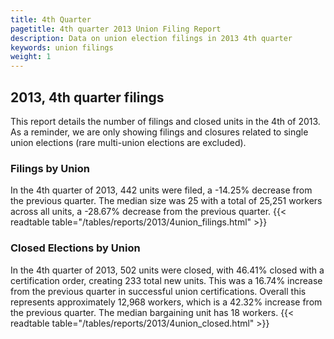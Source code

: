 ```yaml
---
title: 4th Quarter 
pagetitle: 4th quarter 2013 Union Filing Report
description: Data on union election filings in 2013 4th quarter 
keywords: union filings
weight: 1
---
```


## 2013, 4th quarter filings

This report details the number of filings and closed units in the 4th of 2013. As a reminder, we are only showing filings and closures related to single union elections (rare multi-union elections are excluded).

### Filings by Union
In the 4th quarter of 2013, 442 units were filed, a -14.25% decrease from the previous quarter. The median size was 25 with a total of 25,251 workers across all units, a -28.67% decrease from the previous quarter.
{{< readtable table="/tables/reports/2013/4union_filings.html" >}}

### Closed Elections by Union
In the 4th quarter of 2013, 502 units were closed, with 46.41% closed with a certification order, creating 233 total new units. This was a 16.74% increase from the previous quarter in successful union certifications. Overall this represents approximately 12,968 workers, which is a 42.32% increase from the previous quarter. The median bargaining unit has 18 workers.
{{< readtable table="/tables/reports/2013/4union_closed.html" >}}
